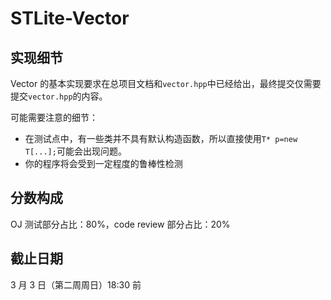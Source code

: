 # STLite-Vector

## 实现细节

Vector 的基本实现要求在总项目文档和`vector.hpp`中已经给出，最终提交仅需要提交`vector.hpp`的内容。

可能需要注意的细节：

- 在测试点中，有一些类并不具有默认构造函数，所以直接使用`T* p=new T[...];`可能会出现问题。
- 你的程序将会受到一定程度的鲁棒性检测

## 分数构成

OJ 测试部分占比：80%，code review 部分占比：20%

## 截止日期

3 月 3 日（第二周周日）18:30 前

